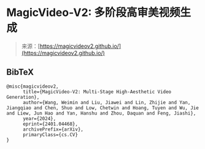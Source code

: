 <!--yml

category: 未分类

date: 2024-05-27 14:43:57

-->

# MagicVideo-V2: 多阶段高审美视频生成

> 来源：[https://magicvideov2.github.io/](https://magicvideov2.github.io/)

## BibTeX

```
@misc{magicvideov2,
      title={MagicVideo-V2: Multi-Stage High-Aesthetic Video Generation},
      author={Wang, Weimin and Liu, Jiawei and Lin, Zhijie and Yan, Jiangqiao and Chen, Shuo and Low, Chetwin and Hoang, Tuyen and Wu, Jie and Liew, Jun Hao and Yan, Hanshu and Zhou, Daquan and Feng, Jiashi},
      year={2024},
      eprint={2401.04468},
      archivePrefix={arXiv},
      primaryClass={cs.CV}
}
```
